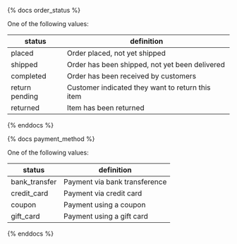 {% docs order_status %}
	
One of the following values: 

| status         | definition                                       |
|----------------|--------------------------------------------------|
| placed         | Order placed, not yet shipped                    |
| shipped        | Order has been shipped, not yet been delivered   |
| completed      | Order has been received by customers             |
| return pending | Customer indicated they want to return this item |
| returned       | Item has been returned                           |

{% enddocs %}

{% docs payment_method %}
	
One of the following values: 

| status         | definition                                       |
|----------------|--------------------------------------------------|
| bank_transfer  | Payment via bank transference                    |
| credit_card    | Payment via credit card                          |
| coupon         | Payment using a coupon                           |
| gift_card      | Payment using a gift card                        |

{% enddocs %}